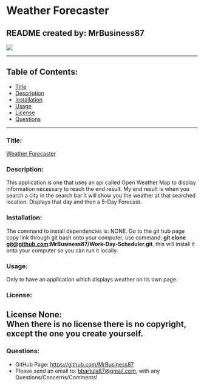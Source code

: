 # Weather Forecaster
  ## README created by: MrBusiness87
  
  ![](https://img.shields.io/badge/license-NONE-lightgrey)
  

  ---
  ## Table of Contents:
  * [Title](#Title)
  * [Description](#Description)
  * [Installation](#Installation)
  * [Usage](#Usage)
  * [License](#License)
  * [Questions](#Questions)
  

  ---
  

  ### Title:
  <a href="https://mrbusiness87.github.io/Work-Day-Scheduler/" target="_blank">Weather Forecaster</a>
  

  ### Description:
  This application is one that uses an api called Open Weather Map to display information necessary to reach the end result. My end result is when you search a city in the search bar it will show you the weather at that searched location. Displays that day and then a 5-Day Forecast.
  

  ### Installation:
  The command to install dependencies is: NONE. 
  Go to the git hub page copy link through git bash onto your computer, use command: <b>git clone git@github.com:MrBusiness87/Work-Day-Scheduler.git</b>. this will install it onto your computer so you can run it locally.

  ### Usage:
  Only to have an application which displays weather on its own page.
  
  ### License:
  
  License None: <br>When there is no license there is no copyright, except the one you create yourself.
  ---
  ### Questions:
  * GitHub Page: https://github.com/MrBusiness87
  * Please send an email to: bbartula87@gmail.com, with any Questions/Concerns/Comments!
  